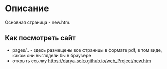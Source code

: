 # Описание
Основная страница - new.htm.
## Как посмотреть сайт
- pages/.. - здесь размещены все страницы в формате pdf, в том виде, каком они выглядели бы в браузере
- открыть ссылку https://darya-solo.github.io/web_Project/new.htm
